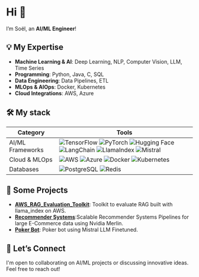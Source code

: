 # Hi 👋

I’m Soël, an **AI/ML Engineer**!

## 💡 My Expertise

- **Machine Learning & AI**: Deep Learning, NLP, Computer Vision, LLM, Time Series
- **Programming**: Python, Java, C, SQL
- **Data Engineering**: Data Pipelines, ETL
- **MLOps & AIOps**: Docker, Kubernetes
- **Cloud Integrations**: AWS, Azure


## 🛠️ My stack

| Category       | Tools                                                                                                                                                    |
|----------------|----------------------------------------------------------------------------------------------------------------------------------------------------------|
| AI/ML Frameworks| ![TensorFlow](https://img.shields.io/badge/TensorFlow-FF6F00?style=flat&logo=tensorflow&logoColor=white) ![PyTorch](https://img.shields.io/badge/PyTorch-EE4C2C?style=flat&logo=pytorch&logoColor=white) ![Hugging Face](https://img.shields.io/badge/Hugging%20Face-FDDA24?style=flat&logo=Huggingface&logoColor=black) ![LangChain](https://img.shields.io/badge/LangChain-4D57E7?style=flat&logo=langchain&logoColor=white) ![LlamaIndex](https://img.shields.io/badge/LlamaIndex-000000?style=flat&logoColor=white) ![Mistral](https://img.shields.io/badge/Mistral-5B4B99?style=flat&logoColor=white) |
| Cloud & MLOps | ![AWS](https://img.shields.io/badge/AWS-232F3E?style=flat&logo=amazon-aws&logoColor=white) ![Azure](https://img.shields.io/badge/Azure-0089D6?style=flat&logo=microsoftazure&logoColor=white) ![Docker](https://img.shields.io/badge/Docker-2496ED?style=flat&logo=docker&logoColor=white) ![Kubernetes](https://img.shields.io/badge/Kubernetes-326CE5?style=flat&logo=kubernetes&logoColor=white) |
| Databases      | ![PostgreSQL](https://img.shields.io/badge/PostgreSQL-336791?style=flat&logo=postgresql&logoColor=white) ![Redis](https://img.shields.io/badge/Redis-DC382D?style=flat&logo=redis&logoColor=white) |

## 📂 Some Projects

- **[AWS_RAG_Evaluation_Toolkit](https://github.com/SoelMgd/AWS_RAG_Evaluation_Toolkit)**: Toolkit to evaluate RAG built with llama_index on AWS.
- **[Recommender Systems](https://github.com/SoelMgd/Scalable_Recommender_Systems)**:Scalable Recommender Systems Pipelines for large E-Commerce data using Nvidia Merlin.
- **[Poker Bot](https://github.com/JulienDelavande/MistralBluff)**: Poker bot using Mistral LLM Finetuned.



## 🤝 Let’s Connect

I'm open to collaborating on AI/ML projects or discussing innovative ideas. Feel free to reach out!
